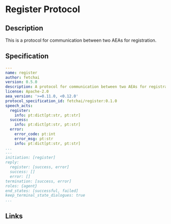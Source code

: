 # Register Protocol

## Description

This is a protocol for communication between two AEAs for registration.

## Specification

```yaml
---
name: register
author: fetchai
version: 0.5.0
description: A protocol for communication between two AEAs for registration.
license: Apache-2.0
aea_version: '>=0.11.0, <0.12.0'
protocol_specification_id: fetchai/register:0.1.0
speech_acts:
  register:
    info: pt:dict[pt:str, pt:str]
  success:
    info: pt:dict[pt:str, pt:str]
  error:
    error_code: pt:int
    error_msg: pt:str
    info: pt:dict[pt:str, pt:str]
...
---
initiation: [register]
reply:
  register: [success, error]
  success: []
  error: []
termination: [success, error]
roles: {agent}
end_states: [successful, failed]
keep_terminal_state_dialogues: true
...
```

## Links
